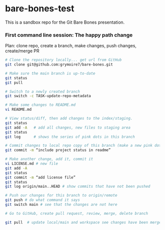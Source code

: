 # bare-bones-test

This is a sandbox repo for the Git Bare Bones presentation.

### First command line session:  The happy path change

Plan: clone repo, create a branch, make changes, push changes, create/merge PR

```bash
# Clone the repository locally... get url from GitHub
git clone git@github.com:grymoire7/bare-bones.git

# Make sure the main branch is up-to-date
git status
git pull

# Switch to a newly created branch
git switch -c TASK-update-repo-metadata

# Make some changes to README.md
vi README.md

# View status/diff, then add changes to the index/staging.
git status
git add -A   # add all changes, new files to staging area
git status
git log      # shows the series of pink dots in this branch

# Commit changes to local repo copy of this branch (make a new pink dot)
git commit -m “include project status in readme”

# Make another change, add it, commit it
vi LICENSE.md # new file
git add -A
git status
git commit -m “add license file”
git status
git log origin/main..HEAD # show commits that have not been pushed

# Push our changes for this branch to origin/remote
git push # do what command it says
git switch main # see that the changes are not here

# Go to GitHub, create pull request, review, merge, delete branch

git pull  # update local/main and workspace see changes have been merged
```

